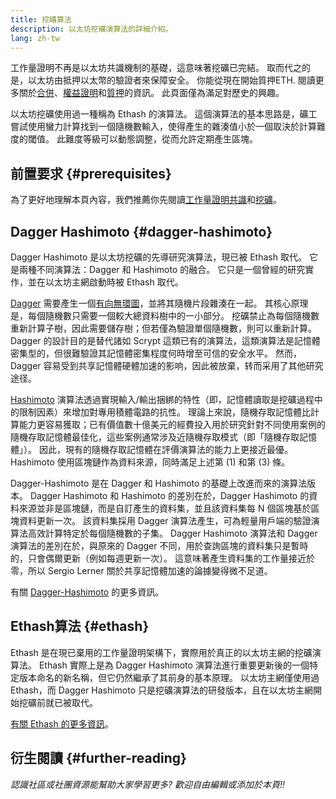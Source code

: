 ```yaml
---
title: 挖礦算法
description: 以太坊挖礦演算法的詳細介紹。
lang: zh-tw
---
```


<Alert>
<AlertEmoji text=":wave:" />
<AlertContent>
<AlertDescription>
工作量證明不再是以太坊共識機制的基礎，這意味著挖礦已完結。 取而代之的是，以太坊由抵押以太幣的驗證者來保障安全。 你能從現在開始質押ETH. 閱讀更多關於<a href='/roadmap/merge/'>合併</a>、<a href='/developers/docs/consensus-mechanisms/pos/'>權益證明</a>和<a href='/staking/'>質押</a>的資訊。 此頁面僅為滿足對歷史的興趣。
</AlertDescription>
</AlertContent>
</Alert>

以太坊挖礦使用過一種稱為 Ethash 的演算法。 這個演算法的基本思路是，礦工嘗試使用蠻力計算找到一個隨機數輸入，使得產生的雜湊值小於一個取決於計算難度的閾值。 此難度等級可以動態調整，從而允許定期產生區塊。

## 前置要求 {#prerequisites}

為了更好地理解本頁內容，我們推薦你先閱讀[工作量證明共識](/developers/docs/consensus-mechanisms/pow)和[挖礦](/developers/docs/consensus-mechanisms/pow/mining)。

## Dagger Hashimoto {#dagger-hashimoto}

Dagger Hashimoto 是以太坊挖礦的先導研究演算法，現已被 Ethash 取代。 它是兩種不同演算法：Dagger 和 Hashimoto 的融合。 它只是一個曾經的研究實作，並在以太坊主網啟動時被 Ethash 取代。

[Dagger](http://www.hashcash.org/papers/dagger.html) 需要產生一個[有向無環圖](https://en.wikipedia.org/wiki/Directed_acyclic_graph)，並將其隨機片段雜湊在一起。 其核心原理是，每個隨機數只需要一個較大總資料樹中的一小部分。 挖礦禁止為每個隨機數重新計算子樹，因此需要儲存樹；但若僅為驗證單個隨機數，則可以重新計算。 Dagger 的設計目的是替代諸如 Scrypt 這類已有的演算法，這類演算法是記憶體密集型的，但很難驗證其記憶體密集程度何時增至可信的安全水平。 然而，Dagger 容易受到共享記憶體硬體加速的影响，因此被放棄，转而采用了其他研究途径。

[Hashimoto](http://diyhpl.us/%7Ebryan/papers2/bitcoin/meh/hashimoto.pdf) 演算法透過實現輸入/輸出捆綁的特性（即，記憶體讀取是挖礦過程中的限制因素）來增加對專用積體電路的抗性。 理論上來說，隨機存取記憶體比計算能力更容易獲取；已有價值數十億美元的經費投入用於研究針對不同使用案例的隨機存取記憶體最佳化，這些案例通常涉及近隨機存取模式（即「隨機存取記憶體」）。 因此，現有的隨機存取記憶體在評價演算法的能力上更接近最優。 Hashimoto 使用區塊鏈作為資料來源，同時滿足上述第 (1) 和第 (3) 條。

Dagger-Hashimoto 是在 Dagger 和 Hashimoto 的基礎上改進而來的演算法版本。 Dagger Hashimoto 和 Hashimoto 的差別在於，Dagger Hashimoto 的資料來源並非是區塊鏈，而是自訂產生的資料集，並且該資料集每 N 個區塊基於區塊資料更新一次。 該資料集採用 Dagger 演算法產生，可為輕量用戶端的驗證演算法高效計算特定於每個隨機數的子集。 Dagger Hashimoto 演算法和 Dagger 演算法的差別在於，與原來的 Dagger 不同，用於查詢區塊的資料集只是暫時的，只會偶爾更新（例如每週更新一次）。 這意味著產生資料集的工作量接近於零，所以 Sergio Lerner 關於共享記憶體加速的論據變得微不足道。

有關 [Dagger-Hashimoto](/developers/docs/consensus-mechanisms/pow/mining/mining-algorithms/dagger-hashimoto) 的更多資訊。

## Ethash算法 {#ethash}

Ethash 是在現已棄用的工作量證明架構下，實際用於真正的以太坊主網的挖礦演算法。 Ethash 實際上是為 Dagger Hashimoto 演算法進行重要更新後的一個特定版本命名的新名稱，但它仍然繼承了其前身的基本原理。 以太坊主網僅使用過 Ethash，而 Dagger Hashimoto 只是挖礦演算法的研發版本，且在以太坊主網開始挖礦前就已被取代。

[有關 Ethash 的更多資訊](/developers/docs/consensus-mechanisms/pow/mining/mining-algorithms/ethash)。

## 衍生閱讀 {#further-reading}

_認識社區或社團資源能幫助大家學習更多? 歡迎自由編輯或添加於本頁!!_
